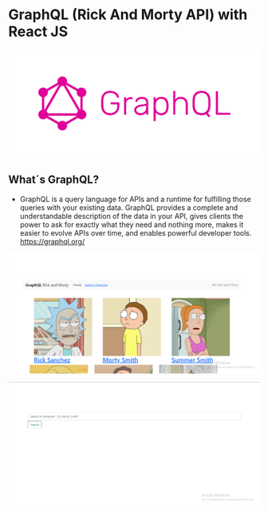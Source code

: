 # GraphQL (Rick And Morty API) with React JS

![](graf.png)

## What´s GraphQL?
- GraphQL is a query language for APIs and a runtime for fulfilling those queries with your existing data. GraphQL provides a complete and understandable description of the data in your API, gives clients the power to ask for exactly what they need and nothing more, makes it easier to evolve APIs over time, and enables powerful developer tools.
https://graphql.org/

![](rickandmorty.png)

![](search.png)


